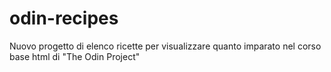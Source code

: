 # odin-recipes
Nuovo progetto di elenco ricette per visualizzare quanto imparato nel corso base html di "The Odin Project"
